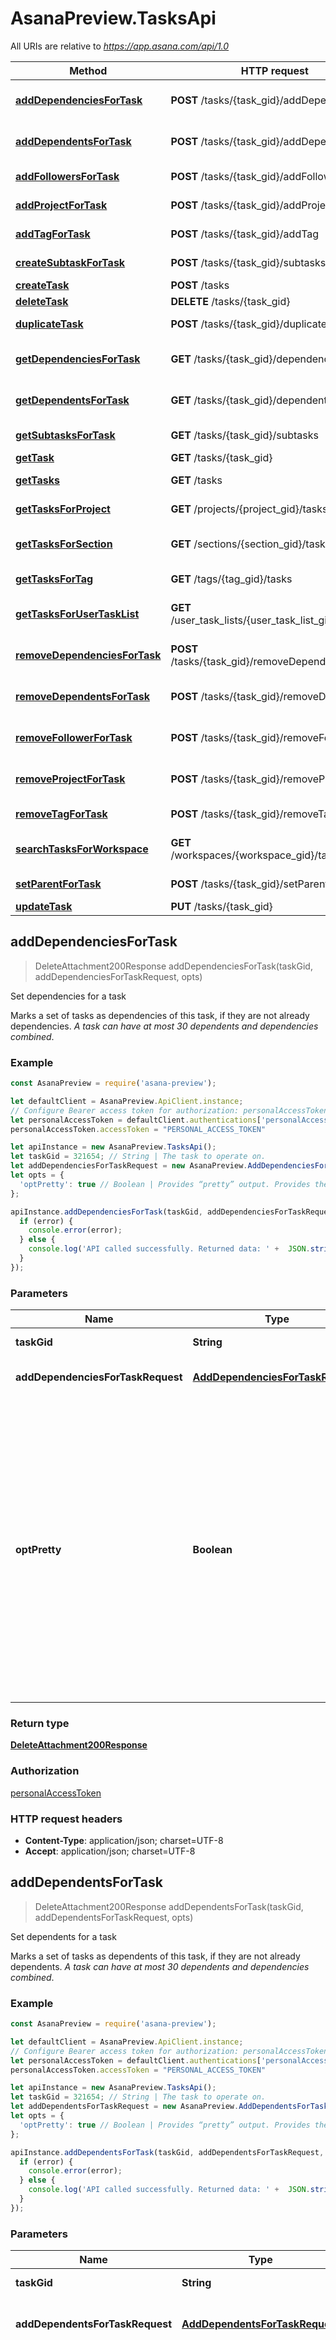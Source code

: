 # AsanaPreview.TasksApi

All URIs are relative to *https://app.asana.com/api/1.0*

Method | HTTP request | Description
------------- | ------------- | -------------
[**addDependenciesForTask**](TasksApi.md#addDependenciesForTask) | **POST** /tasks/{task_gid}/addDependencies | Set dependencies for a task
[**addDependentsForTask**](TasksApi.md#addDependentsForTask) | **POST** /tasks/{task_gid}/addDependents | Set dependents for a task
[**addFollowersForTask**](TasksApi.md#addFollowersForTask) | **POST** /tasks/{task_gid}/addFollowers | Add followers to a task
[**addProjectForTask**](TasksApi.md#addProjectForTask) | **POST** /tasks/{task_gid}/addProject | Add a project to a task
[**addTagForTask**](TasksApi.md#addTagForTask) | **POST** /tasks/{task_gid}/addTag | Add a tag to a task
[**createSubtaskForTask**](TasksApi.md#createSubtaskForTask) | **POST** /tasks/{task_gid}/subtasks | Create a subtask
[**createTask**](TasksApi.md#createTask) | **POST** /tasks | Create a task
[**deleteTask**](TasksApi.md#deleteTask) | **DELETE** /tasks/{task_gid} | Delete a task
[**duplicateTask**](TasksApi.md#duplicateTask) | **POST** /tasks/{task_gid}/duplicate | Duplicate a task
[**getDependenciesForTask**](TasksApi.md#getDependenciesForTask) | **GET** /tasks/{task_gid}/dependencies | Get dependencies from a task
[**getDependentsForTask**](TasksApi.md#getDependentsForTask) | **GET** /tasks/{task_gid}/dependents | Get dependents from a task
[**getSubtasksForTask**](TasksApi.md#getSubtasksForTask) | **GET** /tasks/{task_gid}/subtasks | Get subtasks from a task
[**getTask**](TasksApi.md#getTask) | **GET** /tasks/{task_gid} | Get a task
[**getTasks**](TasksApi.md#getTasks) | **GET** /tasks | Get multiple tasks
[**getTasksForProject**](TasksApi.md#getTasksForProject) | **GET** /projects/{project_gid}/tasks | Get tasks from a project
[**getTasksForSection**](TasksApi.md#getTasksForSection) | **GET** /sections/{section_gid}/tasks | Get tasks from a section
[**getTasksForTag**](TasksApi.md#getTasksForTag) | **GET** /tags/{tag_gid}/tasks | Get tasks from a tag
[**getTasksForUserTaskList**](TasksApi.md#getTasksForUserTaskList) | **GET** /user_task_lists/{user_task_list_gid}/tasks | Get tasks from a user task list
[**removeDependenciesForTask**](TasksApi.md#removeDependenciesForTask) | **POST** /tasks/{task_gid}/removeDependencies | Unlink dependencies from a task
[**removeDependentsForTask**](TasksApi.md#removeDependentsForTask) | **POST** /tasks/{task_gid}/removeDependents | Unlink dependents from a task
[**removeFollowerForTask**](TasksApi.md#removeFollowerForTask) | **POST** /tasks/{task_gid}/removeFollowers | Remove followers from a task
[**removeProjectForTask**](TasksApi.md#removeProjectForTask) | **POST** /tasks/{task_gid}/removeProject | Remove a project from a task
[**removeTagForTask**](TasksApi.md#removeTagForTask) | **POST** /tasks/{task_gid}/removeTag | Remove a tag from a task
[**searchTasksForWorkspace**](TasksApi.md#searchTasksForWorkspace) | **GET** /workspaces/{workspace_gid}/tasks/search | Search tasks in a workspace
[**setParentForTask**](TasksApi.md#setParentForTask) | **POST** /tasks/{task_gid}/setParent | Set the parent of a task
[**updateTask**](TasksApi.md#updateTask) | **PUT** /tasks/{task_gid} | Update a task



## addDependenciesForTask

> DeleteAttachment200Response addDependenciesForTask(taskGid, addDependenciesForTaskRequest, opts)

Set dependencies for a task

Marks a set of tasks as dependencies of this task, if they are not already dependencies. *A task can have at most 30 dependents and dependencies combined*.

### Example

```javascript
const AsanaPreview = require('asana-preview');

let defaultClient = AsanaPreview.ApiClient.instance;
// Configure Bearer access token for authorization: personalAccessToken
let personalAccessToken = defaultClient.authentications['personalAccessToken'];
personalAccessToken.accessToken = "PERSONAL_ACCESS_TOKEN"

let apiInstance = new AsanaPreview.TasksApi();
let taskGid = 321654; // String | The task to operate on.
let addDependenciesForTaskRequest = new AsanaPreview.AddDependenciesForTaskRequest(); // AddDependenciesForTaskRequest | The list of tasks to set as dependencies.
let opts = {
  'optPretty': true // Boolean | Provides “pretty” output. Provides the response in a “pretty” format. In the case of JSON this means doing proper line breaking and indentation to make it readable. This will take extra time and increase the response size so it is advisable only to use this during debugging.
};

apiInstance.addDependenciesForTask(taskGid, addDependenciesForTaskRequest, opts, (error, data, response) => {
  if (error) {
    console.error(error);
  } else {
    console.log('API called successfully. Returned data: ' +  JSON.stringify(data, 0, 2));
  }
});
```

### Parameters


Name | Type | Description  | Notes
------------- | ------------- | ------------- | -------------
 **taskGid** | **String**| The task to operate on. | 
 **addDependenciesForTaskRequest** | [**AddDependenciesForTaskRequest**](AddDependenciesForTaskRequest.md)| The list of tasks to set as dependencies. | 
 **optPretty** | **Boolean**| Provides “pretty” output. Provides the response in a “pretty” format. In the case of JSON this means doing proper line breaking and indentation to make it readable. This will take extra time and increase the response size so it is advisable only to use this during debugging. | [optional] 

### Return type

[**DeleteAttachment200Response**](DeleteAttachment200Response.md)

### Authorization

[personalAccessToken](../README.md#personalAccessToken)

### HTTP request headers

- **Content-Type**: application/json; charset=UTF-8
- **Accept**: application/json; charset=UTF-8


## addDependentsForTask

> DeleteAttachment200Response addDependentsForTask(taskGid, addDependentsForTaskRequest, opts)

Set dependents for a task

Marks a set of tasks as dependents of this task, if they are not already dependents. *A task can have at most 30 dependents and dependencies combined*.

### Example

```javascript
const AsanaPreview = require('asana-preview');

let defaultClient = AsanaPreview.ApiClient.instance;
// Configure Bearer access token for authorization: personalAccessToken
let personalAccessToken = defaultClient.authentications['personalAccessToken'];
personalAccessToken.accessToken = "PERSONAL_ACCESS_TOKEN"

let apiInstance = new AsanaPreview.TasksApi();
let taskGid = 321654; // String | The task to operate on.
let addDependentsForTaskRequest = new AsanaPreview.AddDependentsForTaskRequest(); // AddDependentsForTaskRequest | The list of tasks to add as dependents.
let opts = {
  'optPretty': true // Boolean | Provides “pretty” output. Provides the response in a “pretty” format. In the case of JSON this means doing proper line breaking and indentation to make it readable. This will take extra time and increase the response size so it is advisable only to use this during debugging.
};

apiInstance.addDependentsForTask(taskGid, addDependentsForTaskRequest, opts, (error, data, response) => {
  if (error) {
    console.error(error);
  } else {
    console.log('API called successfully. Returned data: ' +  JSON.stringify(data, 0, 2));
  }
});
```

### Parameters


Name | Type | Description  | Notes
------------- | ------------- | ------------- | -------------
 **taskGid** | **String**| The task to operate on. | 
 **addDependentsForTaskRequest** | [**AddDependentsForTaskRequest**](AddDependentsForTaskRequest.md)| The list of tasks to add as dependents. | 
 **optPretty** | **Boolean**| Provides “pretty” output. Provides the response in a “pretty” format. In the case of JSON this means doing proper line breaking and indentation to make it readable. This will take extra time and increase the response size so it is advisable only to use this during debugging. | [optional] 

### Return type

[**DeleteAttachment200Response**](DeleteAttachment200Response.md)

### Authorization

[personalAccessToken](../README.md#personalAccessToken)

### HTTP request headers

- **Content-Type**: application/json; charset=UTF-8
- **Accept**: application/json; charset=UTF-8


## addFollowersForTask

> CreateTask201Response addFollowersForTask(taskGid, addFollowersRequest, opts)

Add followers to a task

Adds followers to a task. Returns an empty data block. Each task can be associated with zero or more followers in the system. Requests to add/remove followers, if successful, will return the complete updated task record, described above.

### Example

```javascript
const AsanaPreview = require('asana-preview');

let defaultClient = AsanaPreview.ApiClient.instance;
// Configure Bearer access token for authorization: personalAccessToken
let personalAccessToken = defaultClient.authentications['personalAccessToken'];
personalAccessToken.accessToken = "PERSONAL_ACCESS_TOKEN"

let apiInstance = new AsanaPreview.TasksApi();
let taskGid = 321654; // String | The task to operate on.
let addFollowersRequest = new AsanaPreview.AddFollowersRequest(); // AddFollowersRequest | The followers to add to the task.
let opts = {
  'optPretty': true, // Boolean | Provides “pretty” output. Provides the response in a “pretty” format. In the case of JSON this means doing proper line breaking and indentation to make it readable. This will take extra time and increase the response size so it is advisable only to use this during debugging.
  'optFields': ["actual_time_minutes","num_subtasks","hearted","projects","created_at","modified_at","tags","memberships","approval_status","liked","parent","assignee","external","dependencies","completed_by","name","num_likes","start_at","custom_fields","hearts","due_on","resource_subtype","dependents","assignee_section","notes","is_rendered_as_separator","likes","start_on","workspace","followers","assignee_status","completed_at","due_at","html_notes","permalink_url","completed","num_hearts"] // [String] | This endpoint returns a compact resource, which excludes some properties by default. To include those optional properties, set this query parameter to a comma-separated list of the properties you wish to include.
};

apiInstance.addFollowersForTask(taskGid, addFollowersRequest, opts, (error, data, response) => {
  if (error) {
    console.error(error);
  } else {
    console.log('API called successfully. Returned data: ' +  JSON.stringify(data, 0, 2));
  }
});
```

### Parameters


Name | Type | Description  | Notes
------------- | ------------- | ------------- | -------------
 **taskGid** | **String**| The task to operate on. | 
 **addFollowersRequest** | [**AddFollowersRequest**](AddFollowersRequest.md)| The followers to add to the task. | 
 **optPretty** | **Boolean**| Provides “pretty” output. Provides the response in a “pretty” format. In the case of JSON this means doing proper line breaking and indentation to make it readable. This will take extra time and increase the response size so it is advisable only to use this during debugging. | [optional] 
 **optFields** | [**[String]**](String.md)| This endpoint returns a compact resource, which excludes some properties by default. To include those optional properties, set this query parameter to a comma-separated list of the properties you wish to include. | [optional] 

### Return type

[**CreateTask201Response**](CreateTask201Response.md)

### Authorization

[personalAccessToken](../README.md#personalAccessToken)

### HTTP request headers

- **Content-Type**: application/json; charset=UTF-8
- **Accept**: application/json; charset=UTF-8


## addProjectForTask

> DeleteAttachment200Response addProjectForTask(taskGid, addProjectForTaskRequest, opts)

Add a project to a task

Adds the task to the specified project, in the optional location specified. If no location arguments are given, the task will be added to the end of the project.  &#x60;addProject&#x60; can also be used to reorder a task within a project or section that already contains it.  At most one of &#x60;insert_before&#x60;, &#x60;insert_after&#x60;, or &#x60;section&#x60; should be specified. Inserting into a section in an non-order-dependent way can be done by specifying section, otherwise, to insert within a section in a particular place, specify &#x60;insert_before&#x60; or &#x60;insert_after&#x60; and a task within the section to anchor the position of this task.  Returns an empty data block.

### Example

```javascript
const AsanaPreview = require('asana-preview');

let defaultClient = AsanaPreview.ApiClient.instance;
// Configure Bearer access token for authorization: personalAccessToken
let personalAccessToken = defaultClient.authentications['personalAccessToken'];
personalAccessToken.accessToken = "PERSONAL_ACCESS_TOKEN"

let apiInstance = new AsanaPreview.TasksApi();
let taskGid = 321654; // String | The task to operate on.
let addProjectForTaskRequest = new AsanaPreview.AddProjectForTaskRequest(); // AddProjectForTaskRequest | The project to add the task to.
let opts = {
  'optPretty': true // Boolean | Provides “pretty” output. Provides the response in a “pretty” format. In the case of JSON this means doing proper line breaking and indentation to make it readable. This will take extra time and increase the response size so it is advisable only to use this during debugging.
};

apiInstance.addProjectForTask(taskGid, addProjectForTaskRequest, opts, (error, data, response) => {
  if (error) {
    console.error(error);
  } else {
    console.log('API called successfully. Returned data: ' +  JSON.stringify(data, 0, 2));
  }
});
```

### Parameters


Name | Type | Description  | Notes
------------- | ------------- | ------------- | -------------
 **taskGid** | **String**| The task to operate on. | 
 **addProjectForTaskRequest** | [**AddProjectForTaskRequest**](AddProjectForTaskRequest.md)| The project to add the task to. | 
 **optPretty** | **Boolean**| Provides “pretty” output. Provides the response in a “pretty” format. In the case of JSON this means doing proper line breaking and indentation to make it readable. This will take extra time and increase the response size so it is advisable only to use this during debugging. | [optional] 

### Return type

[**DeleteAttachment200Response**](DeleteAttachment200Response.md)

### Authorization

[personalAccessToken](../README.md#personalAccessToken)

### HTTP request headers

- **Content-Type**: application/json; charset=UTF-8
- **Accept**: application/json; charset=UTF-8


## addTagForTask

> DeleteAttachment200Response addTagForTask(taskGid, addTagForTaskRequest, opts)

Add a tag to a task

Adds a tag to a task. Returns an empty data block.

### Example

```javascript
const AsanaPreview = require('asana-preview');

let defaultClient = AsanaPreview.ApiClient.instance;
// Configure Bearer access token for authorization: personalAccessToken
let personalAccessToken = defaultClient.authentications['personalAccessToken'];
personalAccessToken.accessToken = "PERSONAL_ACCESS_TOKEN"

let apiInstance = new AsanaPreview.TasksApi();
let taskGid = 321654; // String | The task to operate on.
let addTagForTaskRequest = new AsanaPreview.AddTagForTaskRequest(); // AddTagForTaskRequest | The tag to add to the task.
let opts = {
  'optPretty': true // Boolean | Provides “pretty” output. Provides the response in a “pretty” format. In the case of JSON this means doing proper line breaking and indentation to make it readable. This will take extra time and increase the response size so it is advisable only to use this during debugging.
};

apiInstance.addTagForTask(taskGid, addTagForTaskRequest, opts, (error, data, response) => {
  if (error) {
    console.error(error);
  } else {
    console.log('API called successfully. Returned data: ' +  JSON.stringify(data, 0, 2));
  }
});
```

### Parameters


Name | Type | Description  | Notes
------------- | ------------- | ------------- | -------------
 **taskGid** | **String**| The task to operate on. | 
 **addTagForTaskRequest** | [**AddTagForTaskRequest**](AddTagForTaskRequest.md)| The tag to add to the task. | 
 **optPretty** | **Boolean**| Provides “pretty” output. Provides the response in a “pretty” format. In the case of JSON this means doing proper line breaking and indentation to make it readable. This will take extra time and increase the response size so it is advisable only to use this during debugging. | [optional] 

### Return type

[**DeleteAttachment200Response**](DeleteAttachment200Response.md)

### Authorization

[personalAccessToken](../README.md#personalAccessToken)

### HTTP request headers

- **Content-Type**: application/json; charset=UTF-8
- **Accept**: application/json; charset=UTF-8


## createSubtaskForTask

> CreateTask201Response createSubtaskForTask(taskGid, createTaskRequest, opts)

Create a subtask

Creates a new subtask and adds it to the parent task. Returns the full record for the newly created subtask.

### Example

```javascript
const AsanaPreview = require('asana-preview');

let defaultClient = AsanaPreview.ApiClient.instance;
// Configure Bearer access token for authorization: personalAccessToken
let personalAccessToken = defaultClient.authentications['personalAccessToken'];
personalAccessToken.accessToken = "PERSONAL_ACCESS_TOKEN"

let apiInstance = new AsanaPreview.TasksApi();
let taskGid = 321654; // String | The task to operate on.
let createTaskRequest = new AsanaPreview.CreateTaskRequest(); // CreateTaskRequest | The new subtask to create.
let opts = {
  'optPretty': true, // Boolean | Provides “pretty” output. Provides the response in a “pretty” format. In the case of JSON this means doing proper line breaking and indentation to make it readable. This will take extra time and increase the response size so it is advisable only to use this during debugging.
  'optFields': ["actual_time_minutes","num_subtasks","hearted","projects","created_at","modified_at","tags","memberships","approval_status","liked","parent","assignee","external","dependencies","completed_by","name","num_likes","start_at","custom_fields","hearts","due_on","resource_subtype","dependents","assignee_section","notes","is_rendered_as_separator","likes","start_on","workspace","followers","assignee_status","completed_at","due_at","html_notes","permalink_url","completed","num_hearts"] // [String] | This endpoint returns a compact resource, which excludes some properties by default. To include those optional properties, set this query parameter to a comma-separated list of the properties you wish to include.
};

apiInstance.createSubtaskForTask(taskGid, createTaskRequest, opts, (error, data, response) => {
  if (error) {
    console.error(error);
  } else {
    console.log('API called successfully. Returned data: ' +  JSON.stringify(data, 0, 2));
  }
});
```

### Parameters


Name | Type | Description  | Notes
------------- | ------------- | ------------- | -------------
 **taskGid** | **String**| The task to operate on. | 
 **createTaskRequest** | [**CreateTaskRequest**](CreateTaskRequest.md)| The new subtask to create. | 
 **optPretty** | **Boolean**| Provides “pretty” output. Provides the response in a “pretty” format. In the case of JSON this means doing proper line breaking and indentation to make it readable. This will take extra time and increase the response size so it is advisable only to use this during debugging. | [optional] 
 **optFields** | [**[String]**](String.md)| This endpoint returns a compact resource, which excludes some properties by default. To include those optional properties, set this query parameter to a comma-separated list of the properties you wish to include. | [optional] 

### Return type

[**CreateTask201Response**](CreateTask201Response.md)

### Authorization

[personalAccessToken](../README.md#personalAccessToken)

### HTTP request headers

- **Content-Type**: application/json; charset=UTF-8
- **Accept**: application/json; charset=UTF-8


## createTask

> CreateTask201Response createTask(createTaskRequest, opts)

Create a task

Creating a new task is as easy as POSTing to the &#x60;/tasks&#x60; endpoint with a data block containing the fields you’d like to set on the task. Any unspecified fields will take on default values.  Every task is required to be created in a specific workspace, and this workspace cannot be changed once set. The workspace need not be set explicitly if you specify &#x60;projects&#x60; or a &#x60;parent&#x60; task instead.

### Example

```javascript
const AsanaPreview = require('asana-preview');

let defaultClient = AsanaPreview.ApiClient.instance;
// Configure Bearer access token for authorization: personalAccessToken
let personalAccessToken = defaultClient.authentications['personalAccessToken'];
personalAccessToken.accessToken = "PERSONAL_ACCESS_TOKEN"

let apiInstance = new AsanaPreview.TasksApi();
let createTaskRequest = new AsanaPreview.CreateTaskRequest(); // CreateTaskRequest | The task to create.
let opts = {
  'optPretty': true, // Boolean | Provides “pretty” output. Provides the response in a “pretty” format. In the case of JSON this means doing proper line breaking and indentation to make it readable. This will take extra time and increase the response size so it is advisable only to use this during debugging.
  'optFields': ["actual_time_minutes","num_subtasks","hearted","projects","created_at","modified_at","tags","memberships","approval_status","liked","parent","assignee","external","dependencies","completed_by","name","num_likes","start_at","custom_fields","hearts","due_on","resource_subtype","dependents","assignee_section","notes","is_rendered_as_separator","likes","start_on","workspace","followers","assignee_status","completed_at","due_at","html_notes","permalink_url","completed","num_hearts"] // [String] | This endpoint returns a compact resource, which excludes some properties by default. To include those optional properties, set this query parameter to a comma-separated list of the properties you wish to include.
};

apiInstance.createTask(createTaskRequest, opts, (error, data, response) => {
  if (error) {
    console.error(error);
  } else {
    console.log('API called successfully. Returned data: ' +  JSON.stringify(data, 0, 2));
  }
});
```

### Parameters


Name | Type | Description  | Notes
------------- | ------------- | ------------- | -------------
 **createTaskRequest** | [**CreateTaskRequest**](CreateTaskRequest.md)| The task to create. | 
 **optPretty** | **Boolean**| Provides “pretty” output. Provides the response in a “pretty” format. In the case of JSON this means doing proper line breaking and indentation to make it readable. This will take extra time and increase the response size so it is advisable only to use this during debugging. | [optional] 
 **optFields** | [**[String]**](String.md)| This endpoint returns a compact resource, which excludes some properties by default. To include those optional properties, set this query parameter to a comma-separated list of the properties you wish to include. | [optional] 

### Return type

[**CreateTask201Response**](CreateTask201Response.md)

### Authorization

[personalAccessToken](../README.md#personalAccessToken)

### HTTP request headers

- **Content-Type**: application/json; charset=UTF-8
- **Accept**: application/json; charset=UTF-8


## deleteTask

> DeleteAttachment200Response deleteTask(taskGid, opts)

Delete a task

A specific, existing task can be deleted by making a DELETE request on the URL for that task. Deleted tasks go into the “trash” of the user making the delete request. Tasks can be recovered from the trash within a period of 30 days; afterward they are completely removed from the system.  Returns an empty data record.

### Example

```javascript
const AsanaPreview = require('asana-preview');

let defaultClient = AsanaPreview.ApiClient.instance;
// Configure Bearer access token for authorization: personalAccessToken
let personalAccessToken = defaultClient.authentications['personalAccessToken'];
personalAccessToken.accessToken = "PERSONAL_ACCESS_TOKEN"

let apiInstance = new AsanaPreview.TasksApi();
let taskGid = 321654; // String | The task to operate on.
let opts = {
  'optPretty': true // Boolean | Provides “pretty” output. Provides the response in a “pretty” format. In the case of JSON this means doing proper line breaking and indentation to make it readable. This will take extra time and increase the response size so it is advisable only to use this during debugging.
};

apiInstance.deleteTask(taskGid, opts, (error, data, response) => {
  if (error) {
    console.error(error);
  } else {
    console.log('API called successfully. Returned data: ' +  JSON.stringify(data, 0, 2));
  }
});
```

### Parameters


Name | Type | Description  | Notes
------------- | ------------- | ------------- | -------------
 **taskGid** | **String**| The task to operate on. | 
 **optPretty** | **Boolean**| Provides “pretty” output. Provides the response in a “pretty” format. In the case of JSON this means doing proper line breaking and indentation to make it readable. This will take extra time and increase the response size so it is advisable only to use this during debugging. | [optional] 

### Return type

[**DeleteAttachment200Response**](DeleteAttachment200Response.md)

### Authorization

[personalAccessToken](../README.md#personalAccessToken)

### HTTP request headers

- **Content-Type**: Not defined
- **Accept**: application/json; charset=UTF-8


## duplicateTask

> GetJob200Response duplicateTask(taskGid, duplicateTaskRequest, opts)

Duplicate a task

Creates and returns a job that will asynchronously handle the duplication.

### Example

```javascript
const AsanaPreview = require('asana-preview');

let defaultClient = AsanaPreview.ApiClient.instance;
// Configure Bearer access token for authorization: personalAccessToken
let personalAccessToken = defaultClient.authentications['personalAccessToken'];
personalAccessToken.accessToken = "PERSONAL_ACCESS_TOKEN"

let apiInstance = new AsanaPreview.TasksApi();
let taskGid = 321654; // String | The task to operate on.
let duplicateTaskRequest = new AsanaPreview.DuplicateTaskRequest(); // DuplicateTaskRequest | Describes the duplicate's name and the fields that will be duplicated.
let opts = {
  'optPretty': true, // Boolean | Provides “pretty” output. Provides the response in a “pretty” format. In the case of JSON this means doing proper line breaking and indentation to make it readable. This will take extra time and increase the response size so it is advisable only to use this during debugging.
  'optFields': ["status","new_task","new_project","new_project_template","new_task_template","resource_subtype"] // [String] | This endpoint returns a compact resource, which excludes some properties by default. To include those optional properties, set this query parameter to a comma-separated list of the properties you wish to include.
};

apiInstance.duplicateTask(taskGid, duplicateTaskRequest, opts, (error, data, response) => {
  if (error) {
    console.error(error);
  } else {
    console.log('API called successfully. Returned data: ' +  JSON.stringify(data, 0, 2));
  }
});
```

### Parameters


Name | Type | Description  | Notes
------------- | ------------- | ------------- | -------------
 **taskGid** | **String**| The task to operate on. | 
 **duplicateTaskRequest** | [**DuplicateTaskRequest**](DuplicateTaskRequest.md)| Describes the duplicate&#39;s name and the fields that will be duplicated. | 
 **optPretty** | **Boolean**| Provides “pretty” output. Provides the response in a “pretty” format. In the case of JSON this means doing proper line breaking and indentation to make it readable. This will take extra time and increase the response size so it is advisable only to use this during debugging. | [optional] 
 **optFields** | [**[String]**](String.md)| This endpoint returns a compact resource, which excludes some properties by default. To include those optional properties, set this query parameter to a comma-separated list of the properties you wish to include. | [optional] 

### Return type

[**GetJob200Response**](GetJob200Response.md)

### Authorization

[personalAccessToken](../README.md#personalAccessToken)

### HTTP request headers

- **Content-Type**: application/json; charset=UTF-8
- **Accept**: application/json; charset=UTF-8


## getDependenciesForTask

> GetTasks200Response getDependenciesForTask(taskGid, opts)

Get dependencies from a task

Returns the compact representations of all of the dependencies of a task.

### Example

```javascript
const AsanaPreview = require('asana-preview');

let defaultClient = AsanaPreview.ApiClient.instance;
// Configure Bearer access token for authorization: personalAccessToken
let personalAccessToken = defaultClient.authentications['personalAccessToken'];
personalAccessToken.accessToken = "PERSONAL_ACCESS_TOKEN"

let apiInstance = new AsanaPreview.TasksApi();
let taskGid = 321654; // String | The task to operate on.
let opts = {
  'optPretty': true, // Boolean | Provides “pretty” output. Provides the response in a “pretty” format. In the case of JSON this means doing proper line breaking and indentation to make it readable. This will take extra time and increase the response size so it is advisable only to use this during debugging.
  'limit': 50, // Number | Results per page. The number of objects to return per page. The value must be between 1 and 100.
  'offset': eyJ0eXAiOJiKV1iQLCJhbGciOiJIUzI1NiJ9, // String | Offset token. An offset to the next page returned by the API. A pagination request will return an offset token, which can be used as an input parameter to the next request. If an offset is not passed in, the API will return the first page of results. 'Note: You can only pass in an offset that was returned to you via a previously paginated request.'
  'optFields': ["actual_time_minutes","num_subtasks","hearted","projects","created_at","modified_at","tags","memberships","approval_status","liked","parent","assignee","external","dependencies","completed_by","name","num_likes","start_at","custom_fields","hearts","due_on","resource_subtype","dependents","assignee_section","notes","is_rendered_as_separator","likes","start_on","workspace","followers","assignee_status","completed_at","due_at","html_notes","permalink_url","completed","num_hearts"] // [String] | This endpoint returns a compact resource, which excludes some properties by default. To include those optional properties, set this query parameter to a comma-separated list of the properties you wish to include.
};

apiInstance.getDependenciesForTask(taskGid, opts, (error, data, response) => {
  if (error) {
    console.error(error);
  } else {
    console.log('API called successfully. Returned data: ' +  JSON.stringify(data, 0, 2));
  }
});
```

### Parameters


Name | Type | Description  | Notes
------------- | ------------- | ------------- | -------------
 **taskGid** | **String**| The task to operate on. | 
 **optPretty** | **Boolean**| Provides “pretty” output. Provides the response in a “pretty” format. In the case of JSON this means doing proper line breaking and indentation to make it readable. This will take extra time and increase the response size so it is advisable only to use this during debugging. | [optional] 
 **limit** | **Number**| Results per page. The number of objects to return per page. The value must be between 1 and 100. | [optional] 
 **offset** | **String**| Offset token. An offset to the next page returned by the API. A pagination request will return an offset token, which can be used as an input parameter to the next request. If an offset is not passed in, the API will return the first page of results. &#39;Note: You can only pass in an offset that was returned to you via a previously paginated request.&#39; | [optional] 
 **optFields** | [**[String]**](String.md)| This endpoint returns a compact resource, which excludes some properties by default. To include those optional properties, set this query parameter to a comma-separated list of the properties you wish to include. | [optional] 

### Return type

[**GetTasks200Response**](GetTasks200Response.md)

### Authorization

[personalAccessToken](../README.md#personalAccessToken)

### HTTP request headers

- **Content-Type**: Not defined
- **Accept**: application/json; charset=UTF-8


## getDependentsForTask

> GetTasks200Response getDependentsForTask(taskGid, opts)

Get dependents from a task

Returns the compact representations of all of the dependents of a task.

### Example

```javascript
const AsanaPreview = require('asana-preview');

let defaultClient = AsanaPreview.ApiClient.instance;
// Configure Bearer access token for authorization: personalAccessToken
let personalAccessToken = defaultClient.authentications['personalAccessToken'];
personalAccessToken.accessToken = "PERSONAL_ACCESS_TOKEN"

let apiInstance = new AsanaPreview.TasksApi();
let taskGid = 321654; // String | The task to operate on.
let opts = {
  'optPretty': true, // Boolean | Provides “pretty” output. Provides the response in a “pretty” format. In the case of JSON this means doing proper line breaking and indentation to make it readable. This will take extra time and increase the response size so it is advisable only to use this during debugging.
  'limit': 50, // Number | Results per page. The number of objects to return per page. The value must be between 1 and 100.
  'offset': eyJ0eXAiOJiKV1iQLCJhbGciOiJIUzI1NiJ9, // String | Offset token. An offset to the next page returned by the API. A pagination request will return an offset token, which can be used as an input parameter to the next request. If an offset is not passed in, the API will return the first page of results. 'Note: You can only pass in an offset that was returned to you via a previously paginated request.'
  'optFields': ["actual_time_minutes","num_subtasks","hearted","projects","created_at","modified_at","tags","memberships","approval_status","liked","parent","assignee","external","dependencies","completed_by","name","num_likes","start_at","custom_fields","hearts","due_on","resource_subtype","dependents","assignee_section","notes","is_rendered_as_separator","likes","start_on","workspace","followers","assignee_status","completed_at","due_at","html_notes","permalink_url","completed","num_hearts"] // [String] | This endpoint returns a compact resource, which excludes some properties by default. To include those optional properties, set this query parameter to a comma-separated list of the properties you wish to include.
};

apiInstance.getDependentsForTask(taskGid, opts, (error, data, response) => {
  if (error) {
    console.error(error);
  } else {
    console.log('API called successfully. Returned data: ' +  JSON.stringify(data, 0, 2));
  }
});
```

### Parameters


Name | Type | Description  | Notes
------------- | ------------- | ------------- | -------------
 **taskGid** | **String**| The task to operate on. | 
 **optPretty** | **Boolean**| Provides “pretty” output. Provides the response in a “pretty” format. In the case of JSON this means doing proper line breaking and indentation to make it readable. This will take extra time and increase the response size so it is advisable only to use this during debugging. | [optional] 
 **limit** | **Number**| Results per page. The number of objects to return per page. The value must be between 1 and 100. | [optional] 
 **offset** | **String**| Offset token. An offset to the next page returned by the API. A pagination request will return an offset token, which can be used as an input parameter to the next request. If an offset is not passed in, the API will return the first page of results. &#39;Note: You can only pass in an offset that was returned to you via a previously paginated request.&#39; | [optional] 
 **optFields** | [**[String]**](String.md)| This endpoint returns a compact resource, which excludes some properties by default. To include those optional properties, set this query parameter to a comma-separated list of the properties you wish to include. | [optional] 

### Return type

[**GetTasks200Response**](GetTasks200Response.md)

### Authorization

[personalAccessToken](../README.md#personalAccessToken)

### HTTP request headers

- **Content-Type**: Not defined
- **Accept**: application/json; charset=UTF-8


## getSubtasksForTask

> GetTasks200Response getSubtasksForTask(taskGid, opts)

Get subtasks from a task

Returns a compact representation of all of the subtasks of a task.

### Example

```javascript
const AsanaPreview = require('asana-preview');

let defaultClient = AsanaPreview.ApiClient.instance;
// Configure Bearer access token for authorization: personalAccessToken
let personalAccessToken = defaultClient.authentications['personalAccessToken'];
personalAccessToken.accessToken = "PERSONAL_ACCESS_TOKEN"

let apiInstance = new AsanaPreview.TasksApi();
let taskGid = 321654; // String | The task to operate on.
let opts = {
  'optPretty': true, // Boolean | Provides “pretty” output. Provides the response in a “pretty” format. In the case of JSON this means doing proper line breaking and indentation to make it readable. This will take extra time and increase the response size so it is advisable only to use this during debugging.
  'limit': 50, // Number | Results per page. The number of objects to return per page. The value must be between 1 and 100.
  'offset': eyJ0eXAiOJiKV1iQLCJhbGciOiJIUzI1NiJ9, // String | Offset token. An offset to the next page returned by the API. A pagination request will return an offset token, which can be used as an input parameter to the next request. If an offset is not passed in, the API will return the first page of results. 'Note: You can only pass in an offset that was returned to you via a previously paginated request.'
  'optFields': ["actual_time_minutes","num_subtasks","hearted","projects","created_at","modified_at","tags","memberships","approval_status","liked","parent","assignee","external","dependencies","completed_by","name","num_likes","start_at","custom_fields","hearts","due_on","resource_subtype","dependents","assignee_section","notes","is_rendered_as_separator","likes","start_on","workspace","followers","assignee_status","completed_at","due_at","html_notes","permalink_url","completed","num_hearts"] // [String] | This endpoint returns a compact resource, which excludes some properties by default. To include those optional properties, set this query parameter to a comma-separated list of the properties you wish to include.
};

apiInstance.getSubtasksForTask(taskGid, opts, (error, data, response) => {
  if (error) {
    console.error(error);
  } else {
    console.log('API called successfully. Returned data: ' +  JSON.stringify(data, 0, 2));
  }
});
```

### Parameters


Name | Type | Description  | Notes
------------- | ------------- | ------------- | -------------
 **taskGid** | **String**| The task to operate on. | 
 **optPretty** | **Boolean**| Provides “pretty” output. Provides the response in a “pretty” format. In the case of JSON this means doing proper line breaking and indentation to make it readable. This will take extra time and increase the response size so it is advisable only to use this during debugging. | [optional] 
 **limit** | **Number**| Results per page. The number of objects to return per page. The value must be between 1 and 100. | [optional] 
 **offset** | **String**| Offset token. An offset to the next page returned by the API. A pagination request will return an offset token, which can be used as an input parameter to the next request. If an offset is not passed in, the API will return the first page of results. &#39;Note: You can only pass in an offset that was returned to you via a previously paginated request.&#39; | [optional] 
 **optFields** | [**[String]**](String.md)| This endpoint returns a compact resource, which excludes some properties by default. To include those optional properties, set this query parameter to a comma-separated list of the properties you wish to include. | [optional] 

### Return type

[**GetTasks200Response**](GetTasks200Response.md)

### Authorization

[personalAccessToken](../README.md#personalAccessToken)

### HTTP request headers

- **Content-Type**: Not defined
- **Accept**: application/json; charset=UTF-8


## getTask

> CreateTask201Response getTask(taskGid, opts)

Get a task

Returns the complete task record for a single task.

### Example

```javascript
const AsanaPreview = require('asana-preview');

let defaultClient = AsanaPreview.ApiClient.instance;
// Configure Bearer access token for authorization: personalAccessToken
let personalAccessToken = defaultClient.authentications['personalAccessToken'];
personalAccessToken.accessToken = "PERSONAL_ACCESS_TOKEN"

let apiInstance = new AsanaPreview.TasksApi();
let taskGid = 321654; // String | The task to operate on.
let opts = {
  'optPretty': true, // Boolean | Provides “pretty” output. Provides the response in a “pretty” format. In the case of JSON this means doing proper line breaking and indentation to make it readable. This will take extra time and increase the response size so it is advisable only to use this during debugging.
  'optFields': ["actual_time_minutes","num_subtasks","hearted","projects","created_at","modified_at","tags","memberships","approval_status","liked","parent","assignee","external","dependencies","completed_by","name","num_likes","start_at","custom_fields","hearts","due_on","resource_subtype","dependents","assignee_section","notes","is_rendered_as_separator","likes","start_on","workspace","followers","assignee_status","completed_at","due_at","html_notes","permalink_url","completed","num_hearts"] // [String] | This endpoint returns a compact resource, which excludes some properties by default. To include those optional properties, set this query parameter to a comma-separated list of the properties you wish to include.
};

apiInstance.getTask(taskGid, opts, (error, data, response) => {
  if (error) {
    console.error(error);
  } else {
    console.log('API called successfully. Returned data: ' +  JSON.stringify(data, 0, 2));
  }
});
```

### Parameters


Name | Type | Description  | Notes
------------- | ------------- | ------------- | -------------
 **taskGid** | **String**| The task to operate on. | 
 **optPretty** | **Boolean**| Provides “pretty” output. Provides the response in a “pretty” format. In the case of JSON this means doing proper line breaking and indentation to make it readable. This will take extra time and increase the response size so it is advisable only to use this during debugging. | [optional] 
 **optFields** | [**[String]**](String.md)| This endpoint returns a compact resource, which excludes some properties by default. To include those optional properties, set this query parameter to a comma-separated list of the properties you wish to include. | [optional] 

### Return type

[**CreateTask201Response**](CreateTask201Response.md)

### Authorization

[personalAccessToken](../README.md#personalAccessToken)

### HTTP request headers

- **Content-Type**: Not defined
- **Accept**: application/json; charset=UTF-8


## getTasks

> GetTasks200Response getTasks(opts)

Get multiple tasks

Returns the compact task records for some filtered set of tasks. Use one or more of the parameters provided to filter the tasks returned. You must specify a &#x60;project&#x60; or &#x60;tag&#x60; if you do not specify &#x60;assignee&#x60; and &#x60;workspace&#x60;.  For more complex task retrieval, use [workspaces/{workspace_gid}/tasks/search](/reference/searchtasksforworkspace).

### Example

```javascript
const AsanaPreview = require('asana-preview');

let defaultClient = AsanaPreview.ApiClient.instance;
// Configure Bearer access token for authorization: personalAccessToken
let personalAccessToken = defaultClient.authentications['personalAccessToken'];
personalAccessToken.accessToken = "PERSONAL_ACCESS_TOKEN"

let apiInstance = new AsanaPreview.TasksApi();
let opts = {
  'optPretty': true, // Boolean | Provides “pretty” output. Provides the response in a “pretty” format. In the case of JSON this means doing proper line breaking and indentation to make it readable. This will take extra time and increase the response size so it is advisable only to use this during debugging.
  'limit': 50, // Number | Results per page. The number of objects to return per page. The value must be between 1 and 100.
  'offset': eyJ0eXAiOJiKV1iQLCJhbGciOiJIUzI1NiJ9, // String | Offset token. An offset to the next page returned by the API. A pagination request will return an offset token, which can be used as an input parameter to the next request. If an offset is not passed in, the API will return the first page of results. 'Note: You can only pass in an offset that was returned to you via a previously paginated request.'
  'assignee': 14641, // String | The assignee to filter tasks on. If searching for unassigned tasks, assignee.any = null can be specified. *Note: If you specify `assignee`, you must also specify the `workspace` to filter on.*
  'project': 321654, // String | The project to filter tasks on.
  'section': 321654, // String | The section to filter tasks on.
  'workspace': 321654, // String | The workspace to filter tasks on. *Note: If you specify `workspace`, you must also specify the `assignee` to filter on.*
  'completedSince': 2012-02-22T02:06:58.158Z, // Date | Only return tasks that are either incomplete or that have been completed since this time.
  'modifiedSince': 2012-02-22T02:06:58.158Z, // Date | Only return tasks that have been modified since the given time.  *Note: A task is considered “modified” if any of its properties change, or associations between it and other objects are modified (e.g.  a task being added to a project). A task is not considered modified just because another object it is associated with (e.g. a subtask) is modified. Actions that count as modifying the task include assigning, renaming, completing, and adding stories.*
  'optFields': ["actual_time_minutes","num_subtasks","hearted","projects","created_at","modified_at","tags","memberships","approval_status","liked","parent","assignee","external","dependencies","completed_by","name","num_likes","start_at","custom_fields","hearts","due_on","resource_subtype","dependents","assignee_section","notes","is_rendered_as_separator","likes","start_on","workspace","followers","assignee_status","completed_at","due_at","html_notes","permalink_url","completed","num_hearts"] // [String] | This endpoint returns a compact resource, which excludes some properties by default. To include those optional properties, set this query parameter to a comma-separated list of the properties you wish to include.
};

apiInstance.getTasks(opts, (error, data, response) => {
  if (error) {
    console.error(error);
  } else {
    console.log('API called successfully. Returned data: ' +  JSON.stringify(data, 0, 2));
  }
});
```

### Parameters


Name | Type | Description  | Notes
------------- | ------------- | ------------- | -------------
 **optPretty** | **Boolean**| Provides “pretty” output. Provides the response in a “pretty” format. In the case of JSON this means doing proper line breaking and indentation to make it readable. This will take extra time and increase the response size so it is advisable only to use this during debugging. | [optional] 
 **limit** | **Number**| Results per page. The number of objects to return per page. The value must be between 1 and 100. | [optional] 
 **offset** | **String**| Offset token. An offset to the next page returned by the API. A pagination request will return an offset token, which can be used as an input parameter to the next request. If an offset is not passed in, the API will return the first page of results. &#39;Note: You can only pass in an offset that was returned to you via a previously paginated request.&#39; | [optional] 
 **assignee** | **String**| The assignee to filter tasks on. If searching for unassigned tasks, assignee.any &#x3D; null can be specified. *Note: If you specify &#x60;assignee&#x60;, you must also specify the &#x60;workspace&#x60; to filter on.* | [optional] 
 **project** | **String**| The project to filter tasks on. | [optional] 
 **section** | **String**| The section to filter tasks on. | [optional] 
 **workspace** | **String**| The workspace to filter tasks on. *Note: If you specify &#x60;workspace&#x60;, you must also specify the &#x60;assignee&#x60; to filter on.* | [optional] 
 **completedSince** | **Date**| Only return tasks that are either incomplete or that have been completed since this time. | [optional] 
 **modifiedSince** | **Date**| Only return tasks that have been modified since the given time.  *Note: A task is considered “modified” if any of its properties change, or associations between it and other objects are modified (e.g.  a task being added to a project). A task is not considered modified just because another object it is associated with (e.g. a subtask) is modified. Actions that count as modifying the task include assigning, renaming, completing, and adding stories.* | [optional] 
 **optFields** | [**[String]**](String.md)| This endpoint returns a compact resource, which excludes some properties by default. To include those optional properties, set this query parameter to a comma-separated list of the properties you wish to include. | [optional] 

### Return type

[**GetTasks200Response**](GetTasks200Response.md)

### Authorization

[personalAccessToken](../README.md#personalAccessToken)

### HTTP request headers

- **Content-Type**: Not defined
- **Accept**: application/json; charset=UTF-8


## getTasksForProject

> GetTasks200Response getTasksForProject(projectGid, opts)

Get tasks from a project

Returns the compact task records for all tasks within the given project, ordered by their priority within the project. Tasks can exist in more than one project at a time.

### Example

```javascript
const AsanaPreview = require('asana-preview');

let defaultClient = AsanaPreview.ApiClient.instance;
// Configure Bearer access token for authorization: personalAccessToken
let personalAccessToken = defaultClient.authentications['personalAccessToken'];
personalAccessToken.accessToken = "PERSONAL_ACCESS_TOKEN"

let apiInstance = new AsanaPreview.TasksApi();
let projectGid = 1331; // String | Globally unique identifier for the project.
let opts = {
  'completedSince': 2012-02-22T02:06:58.158Z, // String | Only return tasks that are either incomplete or that have been completed since this time. Accepts a date-time string or the keyword *now*. 
  'optPretty': true, // Boolean | Provides “pretty” output. Provides the response in a “pretty” format. In the case of JSON this means doing proper line breaking and indentation to make it readable. This will take extra time and increase the response size so it is advisable only to use this during debugging.
  'limit': 50, // Number | Results per page. The number of objects to return per page. The value must be between 1 and 100.
  'offset': eyJ0eXAiOJiKV1iQLCJhbGciOiJIUzI1NiJ9, // String | Offset token. An offset to the next page returned by the API. A pagination request will return an offset token, which can be used as an input parameter to the next request. If an offset is not passed in, the API will return the first page of results. 'Note: You can only pass in an offset that was returned to you via a previously paginated request.'
  'optFields': ["actual_time_minutes","num_subtasks","hearted","projects","created_at","modified_at","tags","memberships","approval_status","liked","parent","assignee","external","dependencies","completed_by","name","num_likes","start_at","custom_fields","hearts","due_on","resource_subtype","dependents","assignee_section","notes","is_rendered_as_separator","likes","start_on","workspace","followers","assignee_status","completed_at","due_at","html_notes","permalink_url","completed","num_hearts"] // [String] | This endpoint returns a compact resource, which excludes some properties by default. To include those optional properties, set this query parameter to a comma-separated list of the properties you wish to include.
};

apiInstance.getTasksForProject(projectGid, opts, (error, data, response) => {
  if (error) {
    console.error(error);
  } else {
    console.log('API called successfully. Returned data: ' +  JSON.stringify(data, 0, 2));
  }
});
```

### Parameters


Name | Type | Description  | Notes
------------- | ------------- | ------------- | -------------
 **projectGid** | **String**| Globally unique identifier for the project. | 
 **completedSince** | **String**| Only return tasks that are either incomplete or that have been completed since this time. Accepts a date-time string or the keyword *now*.  | [optional] 
 **optPretty** | **Boolean**| Provides “pretty” output. Provides the response in a “pretty” format. In the case of JSON this means doing proper line breaking and indentation to make it readable. This will take extra time and increase the response size so it is advisable only to use this during debugging. | [optional] 
 **limit** | **Number**| Results per page. The number of objects to return per page. The value must be between 1 and 100. | [optional] 
 **offset** | **String**| Offset token. An offset to the next page returned by the API. A pagination request will return an offset token, which can be used as an input parameter to the next request. If an offset is not passed in, the API will return the first page of results. &#39;Note: You can only pass in an offset that was returned to you via a previously paginated request.&#39; | [optional] 
 **optFields** | [**[String]**](String.md)| This endpoint returns a compact resource, which excludes some properties by default. To include those optional properties, set this query parameter to a comma-separated list of the properties you wish to include. | [optional] 

### Return type

[**GetTasks200Response**](GetTasks200Response.md)

### Authorization

[personalAccessToken](../README.md#personalAccessToken)

### HTTP request headers

- **Content-Type**: Not defined
- **Accept**: application/json; charset=UTF-8


## getTasksForSection

> GetTasks200Response getTasksForSection(sectionGid, opts)

Get tasks from a section

*Board view only*: Returns the compact section records for all tasks within the given section.

### Example

```javascript
const AsanaPreview = require('asana-preview');

let defaultClient = AsanaPreview.ApiClient.instance;
// Configure Bearer access token for authorization: personalAccessToken
let personalAccessToken = defaultClient.authentications['personalAccessToken'];
personalAccessToken.accessToken = "PERSONAL_ACCESS_TOKEN"

let apiInstance = new AsanaPreview.TasksApi();
let sectionGid = 321654; // String | The globally unique identifier for the section.
let opts = {
  'optPretty': true, // Boolean | Provides “pretty” output. Provides the response in a “pretty” format. In the case of JSON this means doing proper line breaking and indentation to make it readable. This will take extra time and increase the response size so it is advisable only to use this during debugging.
  'limit': 50, // Number | Results per page. The number of objects to return per page. The value must be between 1 and 100.
  'offset': eyJ0eXAiOJiKV1iQLCJhbGciOiJIUzI1NiJ9, // String | Offset token. An offset to the next page returned by the API. A pagination request will return an offset token, which can be used as an input parameter to the next request. If an offset is not passed in, the API will return the first page of results. 'Note: You can only pass in an offset that was returned to you via a previously paginated request.'
  'optFields': ["actual_time_minutes","num_subtasks","hearted","projects","created_at","modified_at","tags","memberships","approval_status","liked","parent","assignee","external","dependencies","completed_by","name","num_likes","start_at","custom_fields","hearts","due_on","resource_subtype","dependents","assignee_section","notes","is_rendered_as_separator","likes","start_on","workspace","followers","assignee_status","completed_at","due_at","html_notes","permalink_url","completed","num_hearts"] // [String] | This endpoint returns a compact resource, which excludes some properties by default. To include those optional properties, set this query parameter to a comma-separated list of the properties you wish to include.
};

apiInstance.getTasksForSection(sectionGid, opts, (error, data, response) => {
  if (error) {
    console.error(error);
  } else {
    console.log('API called successfully. Returned data: ' +  JSON.stringify(data, 0, 2));
  }
});
```

### Parameters


Name | Type | Description  | Notes
------------- | ------------- | ------------- | -------------
 **sectionGid** | **String**| The globally unique identifier for the section. | 
 **optPretty** | **Boolean**| Provides “pretty” output. Provides the response in a “pretty” format. In the case of JSON this means doing proper line breaking and indentation to make it readable. This will take extra time and increase the response size so it is advisable only to use this during debugging. | [optional] 
 **limit** | **Number**| Results per page. The number of objects to return per page. The value must be between 1 and 100. | [optional] 
 **offset** | **String**| Offset token. An offset to the next page returned by the API. A pagination request will return an offset token, which can be used as an input parameter to the next request. If an offset is not passed in, the API will return the first page of results. &#39;Note: You can only pass in an offset that was returned to you via a previously paginated request.&#39; | [optional] 
 **optFields** | [**[String]**](String.md)| This endpoint returns a compact resource, which excludes some properties by default. To include those optional properties, set this query parameter to a comma-separated list of the properties you wish to include. | [optional] 

### Return type

[**GetTasks200Response**](GetTasks200Response.md)

### Authorization

[personalAccessToken](../README.md#personalAccessToken)

### HTTP request headers

- **Content-Type**: Not defined
- **Accept**: application/json; charset=UTF-8


## getTasksForTag

> GetTasks200Response getTasksForTag(tagGid, opts)

Get tasks from a tag

Returns the compact task records for all tasks with the given tag. Tasks can have more than one tag at a time.

### Example

```javascript
const AsanaPreview = require('asana-preview');

let defaultClient = AsanaPreview.ApiClient.instance;
// Configure Bearer access token for authorization: personalAccessToken
let personalAccessToken = defaultClient.authentications['personalAccessToken'];
personalAccessToken.accessToken = "PERSONAL_ACCESS_TOKEN"

let apiInstance = new AsanaPreview.TasksApi();
let tagGid = 11235; // String | Globally unique identifier for the tag.
let opts = {
  'optPretty': true, // Boolean | Provides “pretty” output. Provides the response in a “pretty” format. In the case of JSON this means doing proper line breaking and indentation to make it readable. This will take extra time and increase the response size so it is advisable only to use this during debugging.
  'limit': 50, // Number | Results per page. The number of objects to return per page. The value must be between 1 and 100.
  'offset': eyJ0eXAiOJiKV1iQLCJhbGciOiJIUzI1NiJ9, // String | Offset token. An offset to the next page returned by the API. A pagination request will return an offset token, which can be used as an input parameter to the next request. If an offset is not passed in, the API will return the first page of results. 'Note: You can only pass in an offset that was returned to you via a previously paginated request.'
  'optFields': ["actual_time_minutes","num_subtasks","hearted","projects","created_at","modified_at","tags","memberships","approval_status","liked","parent","assignee","external","dependencies","completed_by","name","num_likes","start_at","custom_fields","hearts","due_on","resource_subtype","dependents","assignee_section","notes","is_rendered_as_separator","likes","start_on","workspace","followers","assignee_status","completed_at","due_at","html_notes","permalink_url","completed","num_hearts"] // [String] | This endpoint returns a compact resource, which excludes some properties by default. To include those optional properties, set this query parameter to a comma-separated list of the properties you wish to include.
};

apiInstance.getTasksForTag(tagGid, opts, (error, data, response) => {
  if (error) {
    console.error(error);
  } else {
    console.log('API called successfully. Returned data: ' +  JSON.stringify(data, 0, 2));
  }
});
```

### Parameters


Name | Type | Description  | Notes
------------- | ------------- | ------------- | -------------
 **tagGid** | **String**| Globally unique identifier for the tag. | 
 **optPretty** | **Boolean**| Provides “pretty” output. Provides the response in a “pretty” format. In the case of JSON this means doing proper line breaking and indentation to make it readable. This will take extra time and increase the response size so it is advisable only to use this during debugging. | [optional] 
 **limit** | **Number**| Results per page. The number of objects to return per page. The value must be between 1 and 100. | [optional] 
 **offset** | **String**| Offset token. An offset to the next page returned by the API. A pagination request will return an offset token, which can be used as an input parameter to the next request. If an offset is not passed in, the API will return the first page of results. &#39;Note: You can only pass in an offset that was returned to you via a previously paginated request.&#39; | [optional] 
 **optFields** | [**[String]**](String.md)| This endpoint returns a compact resource, which excludes some properties by default. To include those optional properties, set this query parameter to a comma-separated list of the properties you wish to include. | [optional] 

### Return type

[**GetTasks200Response**](GetTasks200Response.md)

### Authorization

[personalAccessToken](../README.md#personalAccessToken)

### HTTP request headers

- **Content-Type**: Not defined
- **Accept**: application/json; charset=UTF-8


## getTasksForUserTaskList

> GetTasks200Response getTasksForUserTaskList(userTaskListGid, opts)

Get tasks from a user task list

Returns the compact list of tasks in a user’s My Tasks list. *Note: Access control is enforced for this endpoint as with all Asana API endpoints, meaning a user’s private tasks will be filtered out if the API-authenticated user does not have access to them.* *Note: Both complete and incomplete tasks are returned by default unless they are filtered out (for example, setting &#x60;completed_since&#x3D;now&#x60; will return only incomplete tasks, which is the default view for “My Tasks” in Asana.)*

### Example

```javascript
const AsanaPreview = require('asana-preview');

let defaultClient = AsanaPreview.ApiClient.instance;
// Configure Bearer access token for authorization: personalAccessToken
let personalAccessToken = defaultClient.authentications['personalAccessToken'];
personalAccessToken.accessToken = "PERSONAL_ACCESS_TOKEN"

let apiInstance = new AsanaPreview.TasksApi();
let userTaskListGid = 12345; // String | Globally unique identifier for the user task list.
let opts = {
  'completedSince': 2012-02-22T02:06:58.158Z, // String | Only return tasks that are either incomplete or that have been completed since this time. Accepts a date-time string or the keyword *now*. 
  'optPretty': true, // Boolean | Provides “pretty” output. Provides the response in a “pretty” format. In the case of JSON this means doing proper line breaking and indentation to make it readable. This will take extra time and increase the response size so it is advisable only to use this during debugging.
  'limit': 50, // Number | Results per page. The number of objects to return per page. The value must be between 1 and 100.
  'offset': eyJ0eXAiOJiKV1iQLCJhbGciOiJIUzI1NiJ9, // String | Offset token. An offset to the next page returned by the API. A pagination request will return an offset token, which can be used as an input parameter to the next request. If an offset is not passed in, the API will return the first page of results. 'Note: You can only pass in an offset that was returned to you via a previously paginated request.'
  'optFields': ["actual_time_minutes","num_subtasks","hearted","projects","created_at","modified_at","tags","memberships","approval_status","liked","parent","assignee","external","dependencies","completed_by","name","num_likes","start_at","custom_fields","hearts","due_on","resource_subtype","dependents","assignee_section","notes","is_rendered_as_separator","likes","start_on","workspace","followers","assignee_status","completed_at","due_at","html_notes","permalink_url","completed","num_hearts"] // [String] | This endpoint returns a compact resource, which excludes some properties by default. To include those optional properties, set this query parameter to a comma-separated list of the properties you wish to include.
};

apiInstance.getTasksForUserTaskList(userTaskListGid, opts, (error, data, response) => {
  if (error) {
    console.error(error);
  } else {
    console.log('API called successfully. Returned data: ' +  JSON.stringify(data, 0, 2));
  }
});
```

### Parameters


Name | Type | Description  | Notes
------------- | ------------- | ------------- | -------------
 **userTaskListGid** | **String**| Globally unique identifier for the user task list. | 
 **completedSince** | **String**| Only return tasks that are either incomplete or that have been completed since this time. Accepts a date-time string or the keyword *now*.  | [optional] 
 **optPretty** | **Boolean**| Provides “pretty” output. Provides the response in a “pretty” format. In the case of JSON this means doing proper line breaking and indentation to make it readable. This will take extra time and increase the response size so it is advisable only to use this during debugging. | [optional] 
 **limit** | **Number**| Results per page. The number of objects to return per page. The value must be between 1 and 100. | [optional] 
 **offset** | **String**| Offset token. An offset to the next page returned by the API. A pagination request will return an offset token, which can be used as an input parameter to the next request. If an offset is not passed in, the API will return the first page of results. &#39;Note: You can only pass in an offset that was returned to you via a previously paginated request.&#39; | [optional] 
 **optFields** | [**[String]**](String.md)| This endpoint returns a compact resource, which excludes some properties by default. To include those optional properties, set this query parameter to a comma-separated list of the properties you wish to include. | [optional] 

### Return type

[**GetTasks200Response**](GetTasks200Response.md)

### Authorization

[personalAccessToken](../README.md#personalAccessToken)

### HTTP request headers

- **Content-Type**: Not defined
- **Accept**: application/json; charset=UTF-8


## removeDependenciesForTask

> DeleteAttachment200Response removeDependenciesForTask(taskGid, addDependenciesForTaskRequest, opts)

Unlink dependencies from a task

Unlinks a set of dependencies from this task.

### Example

```javascript
const AsanaPreview = require('asana-preview');

let defaultClient = AsanaPreview.ApiClient.instance;
// Configure Bearer access token for authorization: personalAccessToken
let personalAccessToken = defaultClient.authentications['personalAccessToken'];
personalAccessToken.accessToken = "PERSONAL_ACCESS_TOKEN"

let apiInstance = new AsanaPreview.TasksApi();
let taskGid = 321654; // String | The task to operate on.
let addDependenciesForTaskRequest = new AsanaPreview.AddDependenciesForTaskRequest(); // AddDependenciesForTaskRequest | The list of tasks to unlink as dependencies.
let opts = {
  'optPretty': true // Boolean | Provides “pretty” output. Provides the response in a “pretty” format. In the case of JSON this means doing proper line breaking and indentation to make it readable. This will take extra time and increase the response size so it is advisable only to use this during debugging.
};

apiInstance.removeDependenciesForTask(taskGid, addDependenciesForTaskRequest, opts, (error, data, response) => {
  if (error) {
    console.error(error);
  } else {
    console.log('API called successfully. Returned data: ' +  JSON.stringify(data, 0, 2));
  }
});
```

### Parameters


Name | Type | Description  | Notes
------------- | ------------- | ------------- | -------------
 **taskGid** | **String**| The task to operate on. | 
 **addDependenciesForTaskRequest** | [**AddDependenciesForTaskRequest**](AddDependenciesForTaskRequest.md)| The list of tasks to unlink as dependencies. | 
 **optPretty** | **Boolean**| Provides “pretty” output. Provides the response in a “pretty” format. In the case of JSON this means doing proper line breaking and indentation to make it readable. This will take extra time and increase the response size so it is advisable only to use this during debugging. | [optional] 

### Return type

[**DeleteAttachment200Response**](DeleteAttachment200Response.md)

### Authorization

[personalAccessToken](../README.md#personalAccessToken)

### HTTP request headers

- **Content-Type**: application/json; charset=UTF-8
- **Accept**: application/json; charset=UTF-8


## removeDependentsForTask

> DeleteAttachment200Response removeDependentsForTask(taskGid, addDependentsForTaskRequest, opts)

Unlink dependents from a task

Unlinks a set of dependents from this task.

### Example

```javascript
const AsanaPreview = require('asana-preview');

let defaultClient = AsanaPreview.ApiClient.instance;
// Configure Bearer access token for authorization: personalAccessToken
let personalAccessToken = defaultClient.authentications['personalAccessToken'];
personalAccessToken.accessToken = "PERSONAL_ACCESS_TOKEN"

let apiInstance = new AsanaPreview.TasksApi();
let taskGid = 321654; // String | The task to operate on.
let addDependentsForTaskRequest = new AsanaPreview.AddDependentsForTaskRequest(); // AddDependentsForTaskRequest | The list of tasks to remove as dependents.
let opts = {
  'optPretty': true // Boolean | Provides “pretty” output. Provides the response in a “pretty” format. In the case of JSON this means doing proper line breaking and indentation to make it readable. This will take extra time and increase the response size so it is advisable only to use this during debugging.
};

apiInstance.removeDependentsForTask(taskGid, addDependentsForTaskRequest, opts, (error, data, response) => {
  if (error) {
    console.error(error);
  } else {
    console.log('API called successfully. Returned data: ' +  JSON.stringify(data, 0, 2));
  }
});
```

### Parameters


Name | Type | Description  | Notes
------------- | ------------- | ------------- | -------------
 **taskGid** | **String**| The task to operate on. | 
 **addDependentsForTaskRequest** | [**AddDependentsForTaskRequest**](AddDependentsForTaskRequest.md)| The list of tasks to remove as dependents. | 
 **optPretty** | **Boolean**| Provides “pretty” output. Provides the response in a “pretty” format. In the case of JSON this means doing proper line breaking and indentation to make it readable. This will take extra time and increase the response size so it is advisable only to use this during debugging. | [optional] 

### Return type

[**DeleteAttachment200Response**](DeleteAttachment200Response.md)

### Authorization

[personalAccessToken](../README.md#personalAccessToken)

### HTTP request headers

- **Content-Type**: application/json; charset=UTF-8
- **Accept**: application/json; charset=UTF-8


## removeFollowerForTask

> CreateTask201Response removeFollowerForTask(taskGid, removeFollowerForTaskRequest, opts)

Remove followers from a task

Removes each of the specified followers from the task if they are following. Returns the complete, updated record for the affected task.

### Example

```javascript
const AsanaPreview = require('asana-preview');

let defaultClient = AsanaPreview.ApiClient.instance;
// Configure Bearer access token for authorization: personalAccessToken
let personalAccessToken = defaultClient.authentications['personalAccessToken'];
personalAccessToken.accessToken = "PERSONAL_ACCESS_TOKEN"

let apiInstance = new AsanaPreview.TasksApi();
let taskGid = 321654; // String | The task to operate on.
let removeFollowerForTaskRequest = new AsanaPreview.RemoveFollowerForTaskRequest(); // RemoveFollowerForTaskRequest | The followers to remove from the task.
let opts = {
  'optPretty': true, // Boolean | Provides “pretty” output. Provides the response in a “pretty” format. In the case of JSON this means doing proper line breaking and indentation to make it readable. This will take extra time and increase the response size so it is advisable only to use this during debugging.
  'optFields': ["actual_time_minutes","num_subtasks","hearted","projects","created_at","modified_at","tags","memberships","approval_status","liked","parent","assignee","external","dependencies","completed_by","name","num_likes","start_at","custom_fields","hearts","due_on","resource_subtype","dependents","assignee_section","notes","is_rendered_as_separator","likes","start_on","workspace","followers","assignee_status","completed_at","due_at","html_notes","permalink_url","completed","num_hearts"] // [String] | This endpoint returns a compact resource, which excludes some properties by default. To include those optional properties, set this query parameter to a comma-separated list of the properties you wish to include.
};

apiInstance.removeFollowerForTask(taskGid, removeFollowerForTaskRequest, opts, (error, data, response) => {
  if (error) {
    console.error(error);
  } else {
    console.log('API called successfully. Returned data: ' +  JSON.stringify(data, 0, 2));
  }
});
```

### Parameters


Name | Type | Description  | Notes
------------- | ------------- | ------------- | -------------
 **taskGid** | **String**| The task to operate on. | 
 **removeFollowerForTaskRequest** | [**RemoveFollowerForTaskRequest**](RemoveFollowerForTaskRequest.md)| The followers to remove from the task. | 
 **optPretty** | **Boolean**| Provides “pretty” output. Provides the response in a “pretty” format. In the case of JSON this means doing proper line breaking and indentation to make it readable. This will take extra time and increase the response size so it is advisable only to use this during debugging. | [optional] 
 **optFields** | [**[String]**](String.md)| This endpoint returns a compact resource, which excludes some properties by default. To include those optional properties, set this query parameter to a comma-separated list of the properties you wish to include. | [optional] 

### Return type

[**CreateTask201Response**](CreateTask201Response.md)

### Authorization

[personalAccessToken](../README.md#personalAccessToken)

### HTTP request headers

- **Content-Type**: application/json; charset=UTF-8
- **Accept**: application/json; charset=UTF-8


## removeProjectForTask

> DeleteAttachment200Response removeProjectForTask(taskGid, removeProjectForTaskRequest, opts)

Remove a project from a task

Removes the task from the specified project. The task will still exist in the system, but it will not be in the project anymore.  Returns an empty data block.

### Example

```javascript
const AsanaPreview = require('asana-preview');

let defaultClient = AsanaPreview.ApiClient.instance;
// Configure Bearer access token for authorization: personalAccessToken
let personalAccessToken = defaultClient.authentications['personalAccessToken'];
personalAccessToken.accessToken = "PERSONAL_ACCESS_TOKEN"

let apiInstance = new AsanaPreview.TasksApi();
let taskGid = 321654; // String | The task to operate on.
let removeProjectForTaskRequest = new AsanaPreview.RemoveProjectForTaskRequest(); // RemoveProjectForTaskRequest | The project to remove the task from.
let opts = {
  'optPretty': true // Boolean | Provides “pretty” output. Provides the response in a “pretty” format. In the case of JSON this means doing proper line breaking and indentation to make it readable. This will take extra time and increase the response size so it is advisable only to use this during debugging.
};

apiInstance.removeProjectForTask(taskGid, removeProjectForTaskRequest, opts, (error, data, response) => {
  if (error) {
    console.error(error);
  } else {
    console.log('API called successfully. Returned data: ' +  JSON.stringify(data, 0, 2));
  }
});
```

### Parameters


Name | Type | Description  | Notes
------------- | ------------- | ------------- | -------------
 **taskGid** | **String**| The task to operate on. | 
 **removeProjectForTaskRequest** | [**RemoveProjectForTaskRequest**](RemoveProjectForTaskRequest.md)| The project to remove the task from. | 
 **optPretty** | **Boolean**| Provides “pretty” output. Provides the response in a “pretty” format. In the case of JSON this means doing proper line breaking and indentation to make it readable. This will take extra time and increase the response size so it is advisable only to use this during debugging. | [optional] 

### Return type

[**DeleteAttachment200Response**](DeleteAttachment200Response.md)

### Authorization

[personalAccessToken](../README.md#personalAccessToken)

### HTTP request headers

- **Content-Type**: application/json; charset=UTF-8
- **Accept**: application/json; charset=UTF-8


## removeTagForTask

> DeleteAttachment200Response removeTagForTask(taskGid, removeTagForTaskRequest, opts)

Remove a tag from a task

Removes a tag from a task. Returns an empty data block.

### Example

```javascript
const AsanaPreview = require('asana-preview');

let defaultClient = AsanaPreview.ApiClient.instance;
// Configure Bearer access token for authorization: personalAccessToken
let personalAccessToken = defaultClient.authentications['personalAccessToken'];
personalAccessToken.accessToken = "PERSONAL_ACCESS_TOKEN"

let apiInstance = new AsanaPreview.TasksApi();
let taskGid = 321654; // String | The task to operate on.
let removeTagForTaskRequest = new AsanaPreview.RemoveTagForTaskRequest(); // RemoveTagForTaskRequest | The tag to remove from the task.
let opts = {
  'optPretty': true // Boolean | Provides “pretty” output. Provides the response in a “pretty” format. In the case of JSON this means doing proper line breaking and indentation to make it readable. This will take extra time and increase the response size so it is advisable only to use this during debugging.
};

apiInstance.removeTagForTask(taskGid, removeTagForTaskRequest, opts, (error, data, response) => {
  if (error) {
    console.error(error);
  } else {
    console.log('API called successfully. Returned data: ' +  JSON.stringify(data, 0, 2));
  }
});
```

### Parameters


Name | Type | Description  | Notes
------------- | ------------- | ------------- | -------------
 **taskGid** | **String**| The task to operate on. | 
 **removeTagForTaskRequest** | [**RemoveTagForTaskRequest**](RemoveTagForTaskRequest.md)| The tag to remove from the task. | 
 **optPretty** | **Boolean**| Provides “pretty” output. Provides the response in a “pretty” format. In the case of JSON this means doing proper line breaking and indentation to make it readable. This will take extra time and increase the response size so it is advisable only to use this during debugging. | [optional] 

### Return type

[**DeleteAttachment200Response**](DeleteAttachment200Response.md)

### Authorization

[personalAccessToken](../README.md#personalAccessToken)

### HTTP request headers

- **Content-Type**: application/json; charset=UTF-8
- **Accept**: application/json; charset=UTF-8


## searchTasksForWorkspace

> GetTasks200Response searchTasksForWorkspace(workspaceGid, opts)

Search tasks in a workspace

To mirror the functionality of the Asana web app&#39;s advanced search feature, the Asana API has a task search endpoint that allows you to build complex filters to find and retrieve the exact data you need. #### Premium access Like the Asana web product&#39;s advance search feature, this search endpoint will only be available to premium Asana users. A user is premium if any of the following is true:  - The workspace in which the search is being performed is a premium workspace - The user is a member of a premium team inside the workspace  Even if a user is only a member of a premium team inside a non-premium workspace, search will allow them to find data anywhere in the workspace, not just inside the premium team. Making a search request using credentials of a non-premium user will result in a &#x60;402 Payment Required&#x60; error. #### Pagination Search results are not stable; repeating the same query multiple times may return the data in a different order, even if the data do not change. Because of this, the traditional [pagination](https://developers.asana.com/docs/#pagination) available elsewhere in the Asana API is not available here. However, you can paginate manually by sorting the search results by their creation time and then modifying each subsequent query to exclude data you have already seen. Page sizes are limited to a maximum of 100 items, and can be specified by the &#x60;limit&#x60; query parameter. #### Eventual consistency Changes in Asana (regardless of whether they’re made though the web product or the API) are forwarded to our search infrastructure to be indexed. This process can take between 10 and 60 seconds to complete under normal operation, and longer during some production incidents. Making a change to a task that would alter its presence in a particular search query will not be reflected immediately. This is also true of the advanced search feature in the web product. #### Rate limits You may receive a &#x60;429 Too Many Requests&#x60; response if you hit any of our [rate limits](https://developers.asana.com/docs/#rate-limits). #### Custom field parameters | Parameter name | Custom field type | Accepted type | |---|---|---| | custom_fields.{gid}.is_set | All | Boolean | | custom_fields.{gid}.value | Text | String | | custom_fields.{gid}.value | Number | Number | | custom_fields.{gid}.value | Enum | Enum option ID | | custom_fields.{gid}.starts_with | Text only | String | | custom_fields.{gid}.ends_with | Text only | String | | custom_fields.{gid}.contains | Text only | String | | custom_fields.{gid}.less_than | Number only | Number | | custom_fields.{gid}.greater_than | Number only | Number |   For example, if the gid of the custom field is 12345, these query parameter to find tasks where it is set would be &#x60;custom_fields.12345.is_set&#x3D;true&#x60;. To match an exact value for an enum custom field, use the gid of the desired enum option and not the name of the enum option: &#x60;custom_fields.12345.value&#x3D;67890&#x60;.  **Not Supported**: searching for multiple exact matches of a custom field, searching for multi-enum custom field  *Note: If you specify &#x60;projects.any&#x60; and &#x60;sections.any&#x60;, you will receive tasks for the project **and** tasks for the section. If you&#39;re looking for only tasks in a section, omit the &#x60;projects.any&#x60; from the request.*

### Example

```javascript
const AsanaPreview = require('asana-preview');

let defaultClient = AsanaPreview.ApiClient.instance;
// Configure Bearer access token for authorization: personalAccessToken
let personalAccessToken = defaultClient.authentications['personalAccessToken'];
personalAccessToken.accessToken = "PERSONAL_ACCESS_TOKEN"

let apiInstance = new AsanaPreview.TasksApi();
let workspaceGid = 12345; // String | Globally unique identifier for the workspace or organization.
let opts = {
  'optPretty': true, // Boolean | Provides “pretty” output. Provides the response in a “pretty” format. In the case of JSON this means doing proper line breaking and indentation to make it readable. This will take extra time and increase the response size so it is advisable only to use this during debugging.
  'text': Bug, // String | Performs full-text search on both task name and description
  'resourceSubtype': "'milestone'", // String | Filters results by the task's resource_subtype
  'assigneeAny': 12345,23456,34567, // String | Comma-separated list of user identifiers
  'assigneeNot': 12345,23456,34567, // String | Comma-separated list of user identifiers
  'portfoliosAny': 12345,23456,34567, // String | Comma-separated list of portfolio IDs
  'projectsAny': 12345,23456,34567, // String | Comma-separated list of project IDs
  'projectsNot': 12345,23456,34567, // String | Comma-separated list of project IDs
  'projectsAll': 12345,23456,34567, // String | Comma-separated list of project IDs
  'sectionsAny': 12345,23456,34567, // String | Comma-separated list of section or column IDs
  'sectionsNot': 12345,23456,34567, // String | Comma-separated list of section or column IDs
  'sectionsAll': 12345,23456,34567, // String | Comma-separated list of section or column IDs
  'tagsAny': 12345,23456,34567, // String | Comma-separated list of tag IDs
  'tagsNot': 12345,23456,34567, // String | Comma-separated list of tag IDs
  'tagsAll': 12345,23456,34567, // String | Comma-separated list of tag IDs
  'teamsAny': 12345,23456,34567, // String | Comma-separated list of team IDs
  'followersNot': 12345,23456,34567, // String | Comma-separated list of user identifiers
  'createdByAny': 12345,23456,34567, // String | Comma-separated list of user identifiers
  'createdByNot': 12345,23456,34567, // String | Comma-separated list of user identifiers
  'assignedByAny': 12345,23456,34567, // String | Comma-separated list of user identifiers
  'assignedByNot': 12345,23456,34567, // String | Comma-separated list of user identifiers
  'likedByNot': 12345,23456,34567, // String | Comma-separated list of user identifiers
  'commentedOnByNot': 12345,23456,34567, // String | Comma-separated list of user identifiers
  'dueOnBefore': 2019-09-15, // Date | ISO 8601 date string
  'dueOnAfter': 2019-09-15, // Date | ISO 8601 date string
  'dueOn': 2019-09-15, // Date | ISO 8601 date string or `null`
  'dueAtBefore': 2019-04-15T01:01:46.055Z, // Date | ISO 8601 datetime string
  'dueAtAfter': 2019-04-15T01:01:46.055Z, // Date | ISO 8601 datetime string
  'startOnBefore': 2019-09-15, // Date | ISO 8601 date string
  'startOnAfter': 2019-09-15, // Date | ISO 8601 date string
  'startOn': 2019-09-15, // Date | ISO 8601 date string or `null`
  'createdOnBefore': 2019-09-15, // Date | ISO 8601 date string
  'createdOnAfter': 2019-09-15, // Date | ISO 8601 date string
  'createdOn': 2019-09-15, // Date | ISO 8601 date string or `null`
  'createdAtBefore': 2019-04-15T01:01:46.055Z, // Date | ISO 8601 datetime string
  'createdAtAfter': 2019-04-15T01:01:46.055Z, // Date | ISO 8601 datetime string
  'completedOnBefore': 2019-09-15, // Date | ISO 8601 date string
  'completedOnAfter': 2019-09-15, // Date | ISO 8601 date string
  'completedOn': 2019-09-15, // Date | ISO 8601 date string or `null`
  'completedAtBefore': 2019-04-15T01:01:46.055Z, // Date | ISO 8601 datetime string
  'completedAtAfter': 2019-04-15T01:01:46.055Z, // Date | ISO 8601 datetime string
  'modifiedOnBefore': 2019-09-15, // Date | ISO 8601 date string
  'modifiedOnAfter': 2019-09-15, // Date | ISO 8601 date string
  'modifiedOn': 2019-09-15, // Date | ISO 8601 date string or `null`
  'modifiedAtBefore': 2019-04-15T01:01:46.055Z, // Date | ISO 8601 datetime string
  'modifiedAtAfter': 2019-04-15T01:01:46.055Z, // Date | ISO 8601 datetime string
  'isBlocking': false, // Boolean | Filter to incomplete tasks with dependents
  'isBlocked': false, // Boolean | Filter to tasks with incomplete dependencies
  'hasAttachment': false, // Boolean | Filter to tasks with attachments
  'completed': false, // Boolean | Filter to completed tasks
  'isSubtask': false, // Boolean | Filter to subtasks
  'sortBy': likes, // String | One of `due_date`, `created_at`, `completed_at`, `likes`, or `modified_at`, defaults to `modified_at`
  'sortAscending': true, // Boolean | Default `false`
  'optFields': ["actual_time_minutes","num_subtasks","hearted","projects","created_at","modified_at","tags","memberships","approval_status","liked","parent","assignee","external","dependencies","completed_by","name","num_likes","start_at","custom_fields","hearts","due_on","resource_subtype","dependents","assignee_section","notes","is_rendered_as_separator","likes","start_on","workspace","followers","assignee_status","completed_at","due_at","html_notes","permalink_url","completed","num_hearts"] // [String] | This endpoint returns a compact resource, which excludes some properties by default. To include those optional properties, set this query parameter to a comma-separated list of the properties you wish to include.
};

apiInstance.searchTasksForWorkspace(workspaceGid, opts, (error, data, response) => {
  if (error) {
    console.error(error);
  } else {
    console.log('API called successfully. Returned data: ' +  JSON.stringify(data, 0, 2));
  }
});
```

### Parameters


Name | Type | Description  | Notes
------------- | ------------- | ------------- | -------------
 **workspaceGid** | **String**| Globally unique identifier for the workspace or organization. | 
 **optPretty** | **Boolean**| Provides “pretty” output. Provides the response in a “pretty” format. In the case of JSON this means doing proper line breaking and indentation to make it readable. This will take extra time and increase the response size so it is advisable only to use this during debugging. | [optional] 
 **text** | **String**| Performs full-text search on both task name and description | [optional] 
 **resourceSubtype** | **String**| Filters results by the task&#39;s resource_subtype | [optional] [default to &#39;milestone&#39;]
 **assigneeAny** | **String**| Comma-separated list of user identifiers | [optional] 
 **assigneeNot** | **String**| Comma-separated list of user identifiers | [optional] 
 **portfoliosAny** | **String**| Comma-separated list of portfolio IDs | [optional] 
 **projectsAny** | **String**| Comma-separated list of project IDs | [optional] 
 **projectsNot** | **String**| Comma-separated list of project IDs | [optional] 
 **projectsAll** | **String**| Comma-separated list of project IDs | [optional] 
 **sectionsAny** | **String**| Comma-separated list of section or column IDs | [optional] 
 **sectionsNot** | **String**| Comma-separated list of section or column IDs | [optional] 
 **sectionsAll** | **String**| Comma-separated list of section or column IDs | [optional] 
 **tagsAny** | **String**| Comma-separated list of tag IDs | [optional] 
 **tagsNot** | **String**| Comma-separated list of tag IDs | [optional] 
 **tagsAll** | **String**| Comma-separated list of tag IDs | [optional] 
 **teamsAny** | **String**| Comma-separated list of team IDs | [optional] 
 **followersNot** | **String**| Comma-separated list of user identifiers | [optional] 
 **createdByAny** | **String**| Comma-separated list of user identifiers | [optional] 
 **createdByNot** | **String**| Comma-separated list of user identifiers | [optional] 
 **assignedByAny** | **String**| Comma-separated list of user identifiers | [optional] 
 **assignedByNot** | **String**| Comma-separated list of user identifiers | [optional] 
 **likedByNot** | **String**| Comma-separated list of user identifiers | [optional] 
 **commentedOnByNot** | **String**| Comma-separated list of user identifiers | [optional] 
 **dueOnBefore** | **Date**| ISO 8601 date string | [optional] 
 **dueOnAfter** | **Date**| ISO 8601 date string | [optional] 
 **dueOn** | **Date**| ISO 8601 date string or &#x60;null&#x60; | [optional] 
 **dueAtBefore** | **Date**| ISO 8601 datetime string | [optional] 
 **dueAtAfter** | **Date**| ISO 8601 datetime string | [optional] 
 **startOnBefore** | **Date**| ISO 8601 date string | [optional] 
 **startOnAfter** | **Date**| ISO 8601 date string | [optional] 
 **startOn** | **Date**| ISO 8601 date string or &#x60;null&#x60; | [optional] 
 **createdOnBefore** | **Date**| ISO 8601 date string | [optional] 
 **createdOnAfter** | **Date**| ISO 8601 date string | [optional] 
 **createdOn** | **Date**| ISO 8601 date string or &#x60;null&#x60; | [optional] 
 **createdAtBefore** | **Date**| ISO 8601 datetime string | [optional] 
 **createdAtAfter** | **Date**| ISO 8601 datetime string | [optional] 
 **completedOnBefore** | **Date**| ISO 8601 date string | [optional] 
 **completedOnAfter** | **Date**| ISO 8601 date string | [optional] 
 **completedOn** | **Date**| ISO 8601 date string or &#x60;null&#x60; | [optional] 
 **completedAtBefore** | **Date**| ISO 8601 datetime string | [optional] 
 **completedAtAfter** | **Date**| ISO 8601 datetime string | [optional] 
 **modifiedOnBefore** | **Date**| ISO 8601 date string | [optional] 
 **modifiedOnAfter** | **Date**| ISO 8601 date string | [optional] 
 **modifiedOn** | **Date**| ISO 8601 date string or &#x60;null&#x60; | [optional] 
 **modifiedAtBefore** | **Date**| ISO 8601 datetime string | [optional] 
 **modifiedAtAfter** | **Date**| ISO 8601 datetime string | [optional] 
 **isBlocking** | **Boolean**| Filter to incomplete tasks with dependents | [optional] 
 **isBlocked** | **Boolean**| Filter to tasks with incomplete dependencies | [optional] 
 **hasAttachment** | **Boolean**| Filter to tasks with attachments | [optional] 
 **completed** | **Boolean**| Filter to completed tasks | [optional] 
 **isSubtask** | **Boolean**| Filter to subtasks | [optional] 
 **sortBy** | **String**| One of &#x60;due_date&#x60;, &#x60;created_at&#x60;, &#x60;completed_at&#x60;, &#x60;likes&#x60;, or &#x60;modified_at&#x60;, defaults to &#x60;modified_at&#x60; | [optional] [default to &#39;modified_at&#39;]
 **sortAscending** | **Boolean**| Default &#x60;false&#x60; | [optional] [default to false]
 **optFields** | [**[String]**](String.md)| This endpoint returns a compact resource, which excludes some properties by default. To include those optional properties, set this query parameter to a comma-separated list of the properties you wish to include. | [optional] 

### Return type

[**GetTasks200Response**](GetTasks200Response.md)

### Authorization

[personalAccessToken](../README.md#personalAccessToken)

### HTTP request headers

- **Content-Type**: Not defined
- **Accept**: application/json; charset=UTF-8


## setParentForTask

> CreateTask201Response setParentForTask(taskGid, setParentForTaskRequest, opts)

Set the parent of a task

parent, or no parent task at all. Returns an empty data block. When using &#x60;insert_before&#x60; and &#x60;insert_after&#x60;, at most one of those two options can be specified, and they must already be subtasks of the parent.

### Example

```javascript
const AsanaPreview = require('asana-preview');

let defaultClient = AsanaPreview.ApiClient.instance;
// Configure Bearer access token for authorization: personalAccessToken
let personalAccessToken = defaultClient.authentications['personalAccessToken'];
personalAccessToken.accessToken = "PERSONAL_ACCESS_TOKEN"

let apiInstance = new AsanaPreview.TasksApi();
let taskGid = 321654; // String | The task to operate on.
let setParentForTaskRequest = new AsanaPreview.SetParentForTaskRequest(); // SetParentForTaskRequest | The new parent of the subtask.
let opts = {
  'optPretty': true, // Boolean | Provides “pretty” output. Provides the response in a “pretty” format. In the case of JSON this means doing proper line breaking and indentation to make it readable. This will take extra time and increase the response size so it is advisable only to use this during debugging.
  'optFields': ["actual_time_minutes","num_subtasks","hearted","projects","created_at","modified_at","tags","memberships","approval_status","liked","parent","assignee","external","dependencies","completed_by","name","num_likes","start_at","custom_fields","hearts","due_on","resource_subtype","dependents","assignee_section","notes","is_rendered_as_separator","likes","start_on","workspace","followers","assignee_status","completed_at","due_at","html_notes","permalink_url","completed","num_hearts"] // [String] | This endpoint returns a compact resource, which excludes some properties by default. To include those optional properties, set this query parameter to a comma-separated list of the properties you wish to include.
};

apiInstance.setParentForTask(taskGid, setParentForTaskRequest, opts, (error, data, response) => {
  if (error) {
    console.error(error);
  } else {
    console.log('API called successfully. Returned data: ' +  JSON.stringify(data, 0, 2));
  }
});
```

### Parameters


Name | Type | Description  | Notes
------------- | ------------- | ------------- | -------------
 **taskGid** | **String**| The task to operate on. | 
 **setParentForTaskRequest** | [**SetParentForTaskRequest**](SetParentForTaskRequest.md)| The new parent of the subtask. | 
 **optPretty** | **Boolean**| Provides “pretty” output. Provides the response in a “pretty” format. In the case of JSON this means doing proper line breaking and indentation to make it readable. This will take extra time and increase the response size so it is advisable only to use this during debugging. | [optional] 
 **optFields** | [**[String]**](String.md)| This endpoint returns a compact resource, which excludes some properties by default. To include those optional properties, set this query parameter to a comma-separated list of the properties you wish to include. | [optional] 

### Return type

[**CreateTask201Response**](CreateTask201Response.md)

### Authorization

[personalAccessToken](../README.md#personalAccessToken)

### HTTP request headers

- **Content-Type**: application/json; charset=UTF-8
- **Accept**: application/json; charset=UTF-8


## updateTask

> CreateTask201Response updateTask(taskGid, createTaskRequest, opts)

Update a task

A specific, existing task can be updated by making a PUT request on the URL for that task. Only the fields provided in the &#x60;data&#x60; block will be updated; any unspecified fields will remain unchanged.  When using this method, it is best to specify only those fields you wish to change, or else you may overwrite changes made by another user since you last retrieved the task.  Returns the complete updated task record.

### Example

```javascript
const AsanaPreview = require('asana-preview');

let defaultClient = AsanaPreview.ApiClient.instance;
// Configure Bearer access token for authorization: personalAccessToken
let personalAccessToken = defaultClient.authentications['personalAccessToken'];
personalAccessToken.accessToken = "PERSONAL_ACCESS_TOKEN"

let apiInstance = new AsanaPreview.TasksApi();
let taskGid = 321654; // String | The task to operate on.
let createTaskRequest = new AsanaPreview.CreateTaskRequest(); // CreateTaskRequest | The task to update.
let opts = {
  'optPretty': true, // Boolean | Provides “pretty” output. Provides the response in a “pretty” format. In the case of JSON this means doing proper line breaking and indentation to make it readable. This will take extra time and increase the response size so it is advisable only to use this during debugging.
  'optFields': ["actual_time_minutes","num_subtasks","hearted","projects","created_at","modified_at","tags","memberships","approval_status","liked","parent","assignee","external","dependencies","completed_by","name","num_likes","start_at","custom_fields","hearts","due_on","resource_subtype","dependents","assignee_section","notes","is_rendered_as_separator","likes","start_on","workspace","followers","assignee_status","completed_at","due_at","html_notes","permalink_url","completed","num_hearts"] // [String] | This endpoint returns a compact resource, which excludes some properties by default. To include those optional properties, set this query parameter to a comma-separated list of the properties you wish to include.
};

apiInstance.updateTask(taskGid, createTaskRequest, opts, (error, data, response) => {
  if (error) {
    console.error(error);
  } else {
    console.log('API called successfully. Returned data: ' +  JSON.stringify(data, 0, 2));
  }
});
```

### Parameters


Name | Type | Description  | Notes
------------- | ------------- | ------------- | -------------
 **taskGid** | **String**| The task to operate on. | 
 **createTaskRequest** | [**CreateTaskRequest**](CreateTaskRequest.md)| The task to update. | 
 **optPretty** | **Boolean**| Provides “pretty” output. Provides the response in a “pretty” format. In the case of JSON this means doing proper line breaking and indentation to make it readable. This will take extra time and increase the response size so it is advisable only to use this during debugging. | [optional] 
 **optFields** | [**[String]**](String.md)| This endpoint returns a compact resource, which excludes some properties by default. To include those optional properties, set this query parameter to a comma-separated list of the properties you wish to include. | [optional] 

### Return type

[**CreateTask201Response**](CreateTask201Response.md)

### Authorization

[personalAccessToken](../README.md#personalAccessToken)

### HTTP request headers

- **Content-Type**: application/json; charset=UTF-8
- **Accept**: application/json; charset=UTF-8

